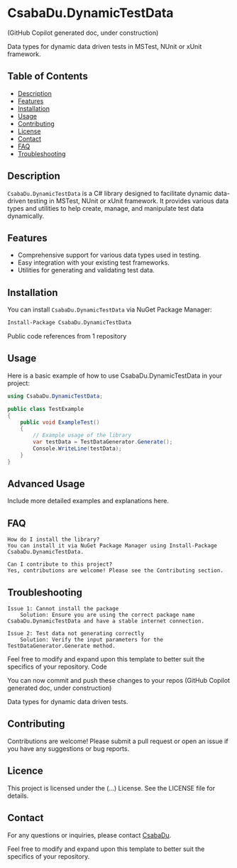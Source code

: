 # CsabaDu.DynamicTestData

(GitHub Copilot generated doc, under construction)

Data types for dynamic data driven tests in MSTest, NUnit or xUnit framework.

## Table of Contents
- [Description](#description)
- [Features](#features)
- [Installation](#installation)
- [Usage](#usage)
- [Contributing](#contributing)
- [License](#license)
- [Contact](#contact)
- [FAQ](#faq)
- [Troubleshooting](#troubleshooting)

## Description

`CsabaDu.DynamicTestData` is a C# library designed to facilitate dynamic data-driven testing in MSTest, NUnit or xUnit framework. It provides various data types and utilities to help create, manage, and manipulate test data dynamically.

## Features

- Comprehensive support for various data types used in testing.
- Easy integration with your existing test frameworks.
- Utilities for generating and validating test data.

## Installation

You can install `CsabaDu.DynamicTestData` via NuGet Package Manager:

```bash
Install-Package CsabaDu.DynamicTestData
```

Public code references from 1 repository

## Usage

Here is a basic example of how to use CsabaDu.DynamicTestData in your project:

```csharp
using CsabaDu.DynamicTestData;

public class TestExample
{
    public void ExampleTest()
    {
        // Example usage of the library
        var testData = TestDataGenerator.Generate();
        Console.WriteLine(testData);
    }
}
```

## Advanced Usage

Include more detailed examples and explanations here.

## FAQ

    How do I install the library?
    You can install it via NuGet Package Manager using Install-Package CsabaDu.DynamicTestData.

    Can I contribute to this project?
    Yes, contributions are welcome! Please see the Contributing section.

## Troubleshooting

    Issue 1: Cannot install the package
        Solution: Ensure you are using the correct package name CsabaDu.DynamicTestData and have a stable internet connection.

    Issue 2: Test data not generating correctly
        Solution: Verify the input parameters for the TestDataGenerator.Generate method.

Feel free to modify and expand upon this template to better suit the specifics of your repository.
Code

You can now commit and push these changes to your repos
(GitHub Copilot generated doc, under construction) 

Data types for dynamic data driven tests.

## Contributing

Contributions are welcome! Please submit a pull request or open an issue if you have any suggestions or bug reports.

## Licence

This project is licensed under the (...) License. See the LICENSE file for details.

## Contact

For any questions or inquiries, please contact [CsabaDu](https://github.com/CsabaDu).

Feel free to modify and expand upon this template to better suit the specifics of your repository.
